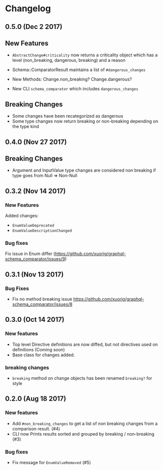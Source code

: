 # Changelog

## 0.5.0 (Dec 2 2017)

## New Features

  - `AbstractChange#criticality` now returns a criticality object which
  has a level (non_breaking, dangerous, breaking) and a reason

  - Schema::ComparatorResult maintains a list of `#dangerous_changes`

  - New Methods: Change.non_breaking? Change.dangerous?

  - New CLI `schema_comparator` which includes `dangerous_changes`

## Breaking Changes

  - Some changes have been recategorized as dangerous
  - Some type changes now return breaking or non-breaking depending on the type kind

## 0.4.0 (Nov 27 2017)

## Breaking Changes

  - Argument and InputValue type changes are considered non
    breaking if type goes from Null => Non-Null

## 0.3.2 (Nov 14 2017)

### New Features

Added changes:

  - `EnumValueDeprecated`
  - `EnumValueDescriptionChanged`

### Bug fixes

Fix issue in Enum differ (https://github.com/xuorig/graphql-schema_comparator/issues/9)

## 0.3.1 (Nov 13 2017)

### Bug Fixes

- Fix no method breaking issue https://github.com/xuorig/graphql-schema_comparator/issues/8

## 0.3.0 (Oct 14 2017)

### New features

- Top level Directive definitions are now diffed, but not directives used on definitions (Coming soon)
- Base class for changes added.

### breaking changes

- `breaking` method on change objects has been renamed `breaking?` for style

## 0.2.0 (Aug 18 2017)

### New features

- Add `#non_breaking_changes` to get a list of non breaking changes from a comparison result. (#4)
- CLI now Prints results sorted and grouped by breaking / non-breaking (#3)

### Bug fixes

- Fix message for `EnumValueRemoved` (#5)

